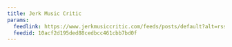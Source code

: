 ```yaml
---
title: Jerk Music Critic
params:
  feedlink: https://www.jerkmusiccritic.com/feeds/posts/default?alt=rss
  feedid: 10acf2d195ded88cedbcc461cbb7bd0f
---
```

